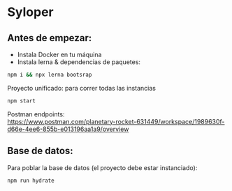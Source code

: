 # Syloper

## Antes de empezar:
- Instala Docker en tu máquina
- Instala lerna & dependencias de paquetes:

```bash
npm i && npx lerna bootsrap
```

Proyecto unificado: para correr todas las instancias

````bash
npm start
````

Postman endpoints:\
https://www.postman.com/planetary-rocket-631449/workspace/1989630f-d66e-4ee6-855b-e013196aa1a9/overview

## Base de datos:

Para poblar la base de datos (el proyecto debe estar instanciado):

```bash
npm run hydrate
```
